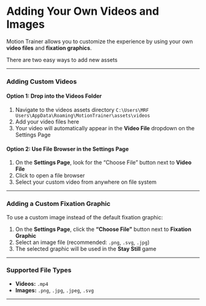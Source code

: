 # Adding Your Own Videos and Images

Motion Trainer allows you to customize the experience by using your own **video files** and **fixation graphics**.

There are two easy ways to add new assets

***

### Adding Custom Videos

#### Option 1: Drop into the Videos Folder

1. Navigate to the videos assets directory `C:\Users\MRF Users\AppData\Roaming\MotionTrainer\assets\videos`
2. Add your video files here
3. Your video will automatically appear in the **Video File** dropdown on the Settings Page

#### Option 2: Use File Browser in the Settings Page

1. On the **Settings Page**, look for the “Choose File” button next to **Video File**
2. Click to open a file browser
3. Select your custom video from anywhere on file system

***

### Adding a Custom Fixation Graphic

To use a custom image instead of the default fixation graphic:

1. On the **Settings Page**, click the **“Choose File”** button next to **Fixation Graphic**
2. Select an image file (recommended: `.png`, `.svg`, `.jpg`)
3. The selected graphic will be used in the **Stay Still** game

***

### Supported File Types

* **Videos:** `.mp4`
* **Images:** `.png`, `.jpg`, `.jpeg`, `.svg`

***
